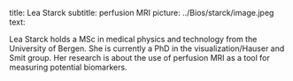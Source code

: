 title: Lea Starck
subtitle: perfusion MRI
picture: ../Bios/starck/image.jpeg
text: 

Lea Starck holds a MSc in medical physics and technology from the University of Bergen. She is currently a PhD in the visualization/Hauser and Smit group. Her research is about the use of perfusion MRI as a tool for  measuring potential biomarkers.
